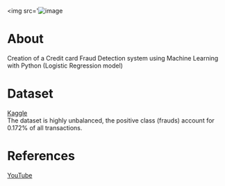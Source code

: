 <img src='![image](https://github.com/aarmintia/Credit_Card_Fraud_Detection/assets/145073683/2e702d02-0140-45af-9312-148291c344a7')
>

<h1>About</h1>
Creation of a Credit card Fraud Detection system using Machine Learning with Python (Logistic Regression model)

<h1>Dataset</h1>
<a href='https://www.kaggle.com/datasets/mlg-ulb/creditcardfraud'>Kaggle</a>
<br>
The dataset is highly unbalanced, the positive class (frauds) account for 0.172% of all transactions.

<h1>References</h1>
<a href='https://www.youtube.com/watch?v=NCgjcHLFNDg'>YouTube</a>
